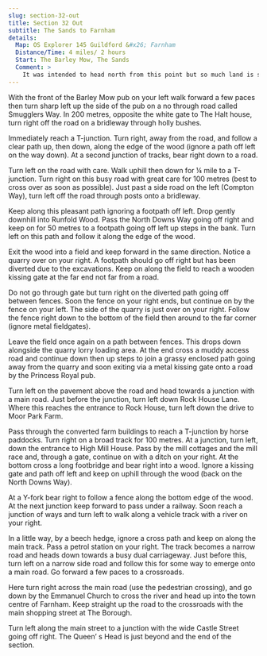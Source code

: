 ```yaml
---
slug: section-32-out
title: Section 32 Out
subtitle: The Sands to Farnham
details:
  Map: OS Explorer 145 Guildford &#x26; Farnham
  Distance/Time: 4 miles/ 2 hours
  Start: The Barley Mow, The Sands
  Comment: >
    It was intended to head north from this point but so much land is still restricted by military use that the idea was abandoned. This westward section reaches the attractive town of Farnham. Inevitably the town&#x2019;s development affects the surrounding countryside, but this provides constant contrast. This section has excellent woodland stretches and quiet corners, then skirts a quarry and a busy road to suddenly emerge almost in the town centre. Most of the paths are bridleways which may be muddy but are easy to follow and have no stiles.
---
```

With the front of the Barley Mow pub on your left walk forward a few paces then turn sharp left up the side of the pub on a no through road called Smugglers Way. In 200 metres, opposite the white gate to The Halt house, turn right off the road on a bridleway through holly bushes.

Immediately reach a T-junction. Turn right, away from the road, and follow a clear path up, then down, along the edge of the wood (ignore a path off left on the way down). At a second junction of tracks, bear right down to a road.

Turn left on the road with care. Walk uphill then down for ¼ mile to a T-junction. Turn right on this busy road with great care for 100 metres (best to cross over as soon as possible). Just past a side road on the left (Compton Way), turn left off the road through posts onto a bridleway.

Keep along this pleasant path ignoring a footpath off left. Drop gently downhill into Runfold Wood. Pass the North Downs Way going off right and keep on for 50 metres to a footpath going off left up steps in the bank. Turn left on this path and follow it along the edge of the wood.

Exit the wood into a field and keep forward in the same direction. Notice a quarry over on your right. A footpath should go off right but has been diverted due to the excavations. Keep on along the field to reach a wooden kissing gate at the far end not far from a road.

Do not go through gate but turn right on the diverted path going off between fences. Soon the fence on your right ends, but continue on by the fence on your left. The side of the quarry is just over on your right. Follow the fence right down to the bottom of the field then around to the far corner (ignore metal fieldgates).

Leave the field once again on a path between fences. This drops down alongside the quarry lorry loading area. At the end cross a muddy access road and continue down then up steps to join a grassy enclosed path going away from the quarry and soon exiting via a metal kissing gate onto a road by the Princess Royal pub.

Turn left on the pavement above the road and head towards a junction with a main road. Just before the junction, turn left down Rock House Lane. Where this reaches the entrance to Rock House, turn left down the drive to Moor Park Farm.

Pass through the converted farm buildings to reach a T-junction by horse paddocks. Turn right on a broad track for 100 metres. At a junction, turn left, down the entrance to High Mill House. Pass by the mill cottages and the mill race and, through a gate, continue on with a ditch on your right. At the bottom cross a long footbridge and bear right into a wood. Ignore a kissing gate and path off left and keep on uphill through the wood (back on the North Downs Way).

At a Y-fork bear right to follow a fence along the bottom edge of the wood. At the next junction keep forward to pass under a railway. Soon reach a junction of ways and turn left to walk along a vehicle track with a river on your right.

In a little way, by a beech hedge, ignore a cross path and keep on along the main track. Pass a petrol station on your right. The track becomes a narrow road and heads down towards a busy dual carriageway. Just before this, turn left on a narrow side road and follow this for some way to emerge onto a main road. Go forward a few paces to a crossroads.

Here turn right across the main road (use the pedestrian crossing), and go down by the Emmanuel Church to cross the river and head up into the town centre of Farnham. Keep straight up the road to the crossroads with the main shopping street at The Borough.

Turn left along the main street to a junction with the wide Castle Street going off right. The Queen’ s Head is just beyond and the end of the section.


